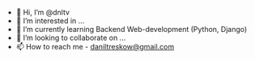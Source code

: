 - 👋 Hi, I’m @dnltv
- 👀 I’m interested in ...
- 🌱 I’m currently learning Backend Web-development (Python, Django)
- 💞️ I’m looking to collaborate on ...
- 📫 How to reach me - daniltreskow@gmail.com

<!---
dnltv/dnltv is a ✨ special ✨ repository because its `README.md` (this file) appears on your GitHub profile.
You can click the Preview link to take a look at your changes.
--->
